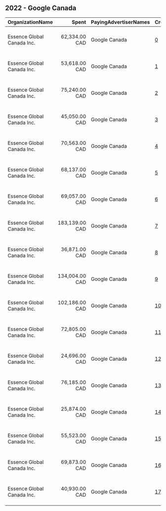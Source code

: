 ## 2022 - Google Canada 
|OrganizationName|Spent|PayingAdvertiserNames|CreativeUrls|Impressions|Genders|AgeBrackets|CountryCodes|BillingAddresses|CandidateBallotInformation|
|:---|---:|:---|:---|---:|:---|:---|:---|:---|:---|
|Essence Global Canada Inc.|62,334.00 CAD|Google Canada|[0](https://www.snap.com/political-ads/asset/3a6bf23149d7433ce4600ad67b527626c174a8a509252e490f570c543b4cbef7?mediaType=mp4)|6,900,171||18-34|canada|"155 Queens Quay East,Toronto,M5A 0W4,CA"|Bill C 11|
|Essence Global Canada Inc.|53,618.00 CAD|Google Canada|[1](https://www.snap.com/political-ads/asset/aa18e737be75b53bf9b390940e8f529410dd925c1fca9c4d10a444e0844ea32e?mediaType=mp4)|2,484,467||18-34|canada|"155 Queens Quay East,Toronto,M5A 0W4,CA"|Bill C 11|
|Essence Global Canada Inc.|75,240.00 CAD|Google Canada|[2](https://www.snap.com/political-ads/asset/c40b0b41cd6ff9edbeeee5cd10474ac1473dc93bc19dc23988c89fa9895080e6?mediaType=mp4)|8,281,867||18-34|canada|"155 Queens Quay East,Toronto,M5A 0W4,CA"|Bill C 11|
|Essence Global Canada Inc.|45,050.00 CAD|Google Canada|[3](https://www.snap.com/political-ads/asset/d9370ff3dec98f7a6dcc024d129e025cb5b973a6c4c46d8daa2de2a22713f606?mediaType=mp4)|2,030,006||18-34|canada|"155 Queens Quay East,Toronto,M5A 0W4,CA"|Bill C 11|
|Essence Global Canada Inc.|70,563.00 CAD|Google Canada|[4](https://www.snap.com/political-ads/asset/bdc827ca6448ed4071b201f8492d9d2718c0af1c255d6159b6764dae0398151c?mediaType=mp4)|7,734,922||18-34|canada|"155 Queens Quay East,Toronto,M5A 0W4,CA"|Bill C 11|
|Essence Global Canada Inc.|68,137.00 CAD|Google Canada|[5](https://www.snap.com/political-ads/asset/4f81448182fdc68662eb99ab404450e3865cc4b016a2236903faf50471cba09f?mediaType=mp4)|7,574,527||18-34|canada|"155 Queens Quay East,Toronto,M5A 0W4,CA"|Bill C 11|
|Essence Global Canada Inc.|69,057.00 CAD|Google Canada|[6](https://www.snap.com/political-ads/asset/08403e1b325d10cc7be780d388475feb3f52c3c672a9c1f52b481f77d31f795f?mediaType=mp4)|7,684,793||18-34|canada|"155 Queens Quay East,Toronto,M5A 0W4,CA"|Bill C 11|
|Essence Global Canada Inc.|183,139.00 CAD|Google Canada|[7](https://www.snap.com/political-ads/asset/2cbba0a24be57022cad47358ce669f9b86c043c0026df1c875e73e392d3a3b8f?mediaType=mp4)|7,424,053||18-34|canada|"155 Queens Quay East,Toronto,M5A 0W4,CA"|Bill C 11|
|Essence Global Canada Inc.|36,871.00 CAD|Google Canada|[8](https://www.snap.com/political-ads/asset/e6973826d9c44e6c950772dd6fe11a0bb6d1219cd82a734af0100d3e4632f079?mediaType=mp4)|1,570,431||18-34|canada|"155 Queens Quay East,Toronto,M5A 0W4,CA"|Bill C 11|
|Essence Global Canada Inc.|134,004.00 CAD|Google Canada|[9](https://www.snap.com/political-ads/asset/0b3c846da9b707898b458fd1551dc0620aa5b737326edd74c84b21fd7b2cb531?mediaType=mp4)|5,881,896||18-34|canada|"155 Queens Quay East,Toronto,M5A 0W4,CA"|Bill C 11|
|Essence Global Canada Inc.|102,186.00 CAD|Google Canada|[10](https://www.snap.com/political-ads/asset/8d93eaaacfeb4d27a65ec1a693a3cb259df9eee2fb3f54434c94dec783478bd5?mediaType=mp4)|10,991,476||18-34|canada|"155 Queens Quay East,Toronto,M5A 0W4,CA"|Bill C 11|
|Essence Global Canada Inc.|72,805.00 CAD|Google Canada|[11](https://www.snap.com/political-ads/asset/26c37d905f6b53b862470408b6120d7515e0578d4515017b2ad2109248bf5d05?mediaType=mp4)|7,943,797||18-34|canada|"155 Queens Quay East,Toronto,M5A 0W4,CA"|Bill C 11|
|Essence Global Canada Inc.|24,696.00 CAD|Google Canada|[12](https://www.snap.com/political-ads/asset/ff2b332ceffd5182f71511e1b4db2f26e1f7f3001087db34db872f26363a6f95?mediaType=mp4)|1,100,433||18-34|canada|"155 Queens Quay East,Toronto,M5A 0W4,CA"|Bill C 11|
|Essence Global Canada Inc.|76,185.00 CAD|Google Canada|[13](https://www.snap.com/political-ads/asset/63ef5236cd9ffbc125f401f65e40015e0ffe3ef5719d71e4e314eab2056d0c2f?mediaType=mp4)|8,207,754||18-34|canada|"155 Queens Quay East,Toronto,M5A 0W4,CA"|Bill C 11|
|Essence Global Canada Inc.|25,874.00 CAD|Google Canada|[14](https://www.snap.com/political-ads/asset/9bff9a584063496a64de24bd59166b0217405e5b2b4b8adaf7014be86d65d4ae?mediaType=mp4)|1,084,364||18-34|canada|"155 Queens Quay East,Toronto,M5A 0W4,CA"|Bill C 11|
|Essence Global Canada Inc.|55,523.00 CAD|Google Canada|[15](https://www.snap.com/political-ads/asset/035e4a670436b1bd7200a1e86d35703157833f4b472ed414a5f49205a1c26579?mediaType=mp4)|2,259,913||18-34|canada|"155 Queens Quay East,Toronto,M5A 0W4,CA"|Bill C 11|
|Essence Global Canada Inc.|69,873.00 CAD|Google Canada|[16](https://www.snap.com/political-ads/asset/c32f48681ed4afd9092a596ab1f4a00a43b9be468ad718a6ef247a6cbbb0c62c?mediaType=mp4)|7,685,534||18-34|canada|"155 Queens Quay East,Toronto,M5A 0W4,CA"|Bill C 11|
|Essence Global Canada Inc.|40,930.00 CAD|Google Canada|[17](https://www.snap.com/political-ads/asset/036ef49979f4c2a9d1b0bbcde6b839a20baa88779daf66617b31909e16600a96?mediaType=mp4)|1,640,214||18-34|canada|"155 Queens Quay East,Toronto,M5A 0W4,CA"|Bill C 11|
